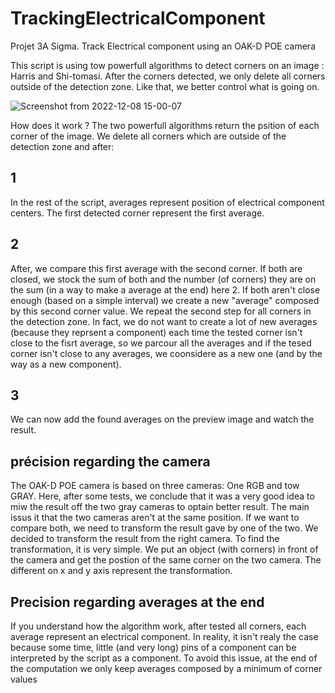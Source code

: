 # TrackingElectricalComponent
Projet 3A Sigma. Track Electrical component using an OAK-D POE camera

This script is using tow powerfull algorithms to detect corners on an image : Harris and Shi-tomasi.
After the corners detected, we only delete all corners outside of the detection zone. Like that, we better control what is going on.

![Screenshot from 2022-12-08 15-00-07](https://user-images.githubusercontent.com/90550358/206523758-843f8b7d-4c24-45c6-9367-f38c8150c3bf.png)

How does it work ?
The two powerfull algorithms return the psition of each corner of the image. We delete all corners which are outside of the detection zone and after:

## 1
In the rest of the script, averages represent position of electrical component centers.
The first detected corner represent the first average.

## 2
After, we compare this first average with the second corner. If both are closed, we stock the sum of both and the number (of corners) they are on the sum (in a way to make a average at the end) here 2. If both aren't close enough (based on a simple interval) we create a new "average" composed by this second corner value.
We repeat the second step for all corners in the detection zone. In fact, we do not want to create a lot of new averages (because they reprsent a component) each time the tested corner isn't close to the fisrt average, so we parcour all the averages and if the tesed corner isn't close to any averages, we coonsidere as a new one (and by the way as a new component).

## 3
We can now add the found averages on the preview image and watch the result.

## précision regarding the camera

The OAK-D POE camera is based on three cameras: One RGB and tow GRAY.
Here, after some tests, we conclude that it was a very good idea to miw the result off the two gray cameras to optain better result.
The main issus it that the two cameras aren't at the same position. If we want to compare both, we need to transform the result gave by one of the two. We decided to transform the result from the right camera. To find the transformation, it is very simple. We put an object (with corners) in front of the camera and get the postion of the same corner on the two camera. The different on x and y axis represent the transformation.

## Precision regarding averages at the end

If you understand how the algorithm work, after tested all corners, each average represent an electrical component. In reality, it isn't realy the case because some time, little (and very long) pins of a component can be interpreted by the script as a component. To avoid this issue, at the end of the computation we only keep averages composed by a minimum of corner values

